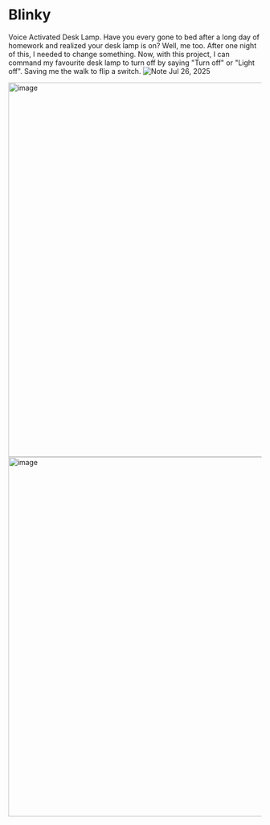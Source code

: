 # Blinky
Voice Activated Desk Lamp.
Have you every gone to bed after a long day of homework and realized your desk lamp is on? Well, me too. After one night of this, I needed to change something. Now, with this project, I can command my favourite desk lamp to turn off by saying "Turn off" or "Light off". Saving me the walk to flip a switch.
![Note Jul 26, 2025](https://github.com/user-attachments/assets/8bbc0f73-ee57-4e71-90c3-74e642664c1e)

<img width="549" height="746" alt="image" src="https://github.com/user-attachments/assets/aaf91004-faa7-44be-b8ca-349cf2fe9512" />

<img width="781" height="716" alt="image" src="https://github.com/user-attachments/assets/1ebd8891-08ef-4720-b3eb-e9cc56dd97c5" />

